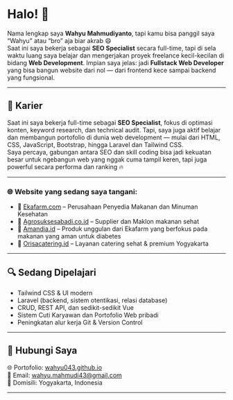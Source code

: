 # Halo! 👋

Nama lengkap saya **Wahyu Mahmudiyanto**, tapi kamu bisa panggil saya “Wahyu” atau “bro” aja biar akrab 😄  
Saat ini saya bekerja sebagai **SEO Specialist** secara full-time, tapi di sela waktu luang saya belajar dan mengerjakan proyek freelance kecil-kecilan di bidang **Web Development**. Impian saya jelas: jadi **Fullstack Web Developer** yang bisa bangun website dari nol — dari frontend kece sampai backend yang fungsional.

---

## 💼 Karier
Saat ini saya bekerja full-time sebagai **SEO Specialist**, fokus di optimasi konten, keyword research, dan technical audit. Tapi, saya juga aktif belajar dan membangun portofolio di dunia web development — mulai dari HTML, CSS, JavaScript, Bootstrap, hingga Laravel dan Tailwind CSS.  
Saya percaya, gabungan antara SEO dan skill coding bisa jadi kekuatan besar untuk ngebangun web yang nggak cuma tampil keren, tapi juga powerful secara performa dan ranking 🔥

---

### 🌐 Website yang sedang saya tangani:
- 🔗 [Ekafarm.com](https://www.ekafarm.com/) – Perusahaan Penyedia Makanan dan Minuman Kesehatan
- 🔗 [Agrosuksesabadi.co.id](https://agrosuksesabadi.co.id/) – Supplier dan Maklon makanan sehat 
- 🔗 [Amandia.id](https://amandia.id/) – Produk unggulan dari Ekafarm yang berfokus pada makanan yang aman untuk diabetes
- 🔗 [Orisacatering.id](https://orisacatering.id/) – Layanan catering sehat & premium Yogyakarta

---

## 🔍 Sedang Dipelajari
- Tailwind CSS & UI modern
- Laravel (backend, sistem otentikasi, relasi database)
- CRUD, REST API, dan sedikit-sedikit Vue
- Sistem Cuti Karyawan dan Portofolio Web pribadi
- Peningkatan alur kerja Git & Version Control

---

## 🚀 Hubungi Saya
🌐 Portofolio: [wahyu043.github.io](https://wahyu043.github.io/wahyumahmudi/)    
📮 Email: [wahyu.mahmudi43@gmail.com](mailto:wahyu.mahmudi43@gmail.com)  
📍 Domisili: Yogyakarta, Indonesia  

---
